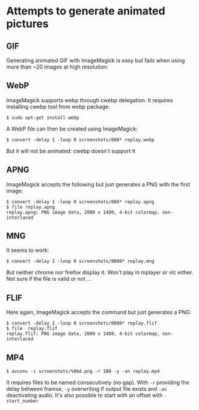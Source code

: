 # Attempts to generate animated pictures


## GIF
Generating animated GIF with ImageMagick is easy but fails when using more than ~20 images at high resolution:


## WebP
ImageMagick supports webp through cwebp delegation.
It requires installing cwebp tool from webp package:

```
$ sudo apt-get install webp
```

A WebP file can then be created using ImageMagick:

```
$ convert -delay 1 -loop 0 screenshots/000* replay.webp
```

But it will not be animated: cwebp doesn't support it


## APNG
ImageMagick accepts the following but just generates a PNG with the first image:

```
$ convert -delay 1 -loop 0 screenshots/000* replay.apng
$ file replay.apng
replay.apng: PNG image data, 2000 x 1400, 4-bit colormap, non-interlaced
```

## MNG
It seems to work:

```
$ convert -delay 1 -loop 0 screenshots/0000* replay.mng
```

But neither chrome nor firefox display it. Won't play in mplayer or vlc either.
Not sure if the file is valid or not ...


## FLIF
Here again, ImageMagick accepts the command but just generates a PNG:

```
$ convert -delay 1 -loop 0 screenshots/0000* replay.flif
$ file  replay.flif
replay.flif: PNG image data, 2000 x 1400, 4-bit colormap, non-interlaced
```


## MP4

```
$ avconv -i screenshots/%06d.png -r 100 -y -an replay.mp4
```

It requires files to be named consecutively (no gap).
With `-r` providing the delay between framse, `-y` overwriting if output file exists and `-an` deactivating audio.
It's also possible to start with an offset with `-start_number`
